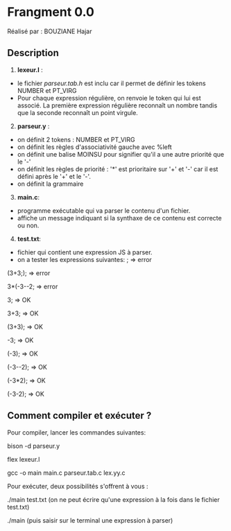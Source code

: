# Frangment 0.0

Réalisé par : BOUZIANE Hajar

## Description 

1. **lexeur.l** : 
- le fichier *parseur.tab.h* est inclu car il permet de définir les tokens NUMBER et PT_VIRG
- Pour chaque expression régulière, on renvoie le token qui lui est associé. La première expression régulière reconnaît un nombre tandis que la seconde reconnaît un point virgule.

2. **parseur.y** :
- on définit 2 tokens : NUMBER et PT_VIRG
- on définit les règles d'associativité gauche avec %left
- on définit une balise MOINSU pour signifier qu'il a une autre priorité que le '-'
- on définit les règles de priorité : '*' est prioritaire sur '+' et '-' car il est défini après le '+' et le '-'.
- on définit la grammaire

3. **main.c**:
- programme exécutable qui va parser le contenu d'un fichier.
- affiche un message indiquant si la synthaxe de ce contenu est correcte ou non.

4. **test.txt**:
- fichier qui contient une expression JS à parser.
- on a tester les expressions suivantes: 
;       => error

(3+3;); => error

3*(-3--2; => error

3;      => OK

3+3;    => OK

(3+3);  => OK

-3;	=> OK

(-3);	=> OK

(-3--2); => OK

(-3*2); => OK

(-3-2); => OK

## Comment compiler et exécuter ?

Pour compiler, lancer les commandes suivantes:

bison -d parseur.y

flex lexeur.l

gcc -o main main.c parseur.tab.c lex.yy.c

Pour exécuter, deux possibilités s'offrent à vous :

./main test.txt
(on ne peut écrire qu'une expression à la fois dans le fichier test.txt)

./main
(puis saisir sur le terminal une expression à parser)


